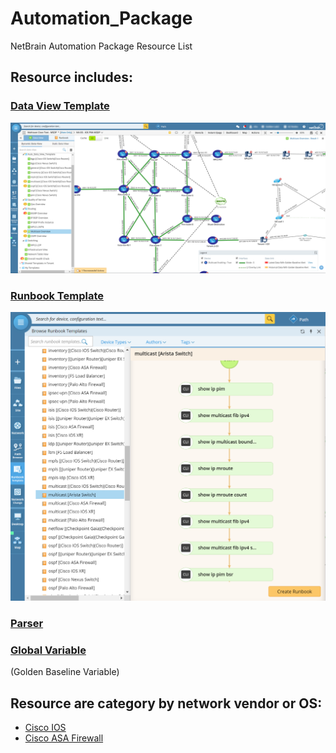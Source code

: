 # Automation_Package
NetBrain Automation Package Resource List

## Resource includes:

### [Data View Template](https://www.netbraintech.com/docs/ie80/help/index.html?data-view.htm)

![alt text](https://github.com/NetBrainAPI/Automation_Package/blob/master/images/dvt.png "NetBrain Data View")

### [Runbook Template](https://www.netbraintech.com/docs/ie80/help/index.html?using-runbook.htm)
![alt text](https://github.com/NetBrainAPI/Automation_Package/blob/master/images/runbook.png "NetBrain Runbook")

### [Parser](https://www.netbraintech.com/docs/ie80/help/index.html?parser-library.htm)

### [Global Variable](https://www.netbraintech.com/docs/ie80/help/index.html?golden-baseline.htm)
(Golden Baseline Variable)

## Resource are category by network vendor or OS:
* [Cisco IOS](https://kcgit.netbraintech.com/NEATeam/Team_Resource/blob/master/jump_start/Auto_DVT/KC_CBR_Package/resource_list/vendor_list/cisco_ios.md)
* [Cisco ASA Firewall](https://kcgit.netbraintech.com/NEATeam/Team_Resource/blob/master/jump_start/Auto_DVT/KC_CBR_Package/resource_list/vendor_list/cisco_asa_firewall.md)